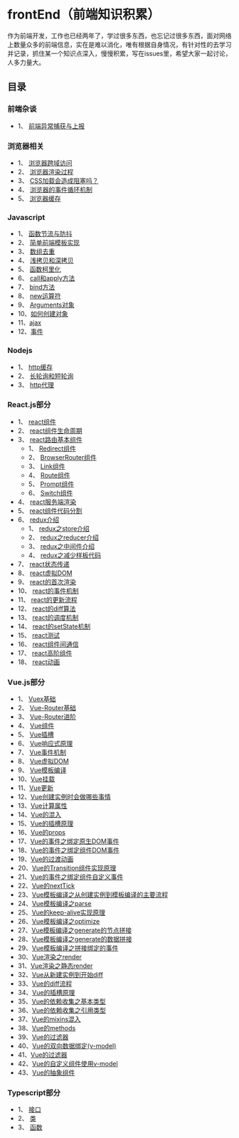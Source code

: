 # frontEnd（前端知识积累）
作为前端开发，工作也已经两年了，学过很多东西，也忘记过很多东西，面对网络上数量众多的前端信息，实在是难以消化，唯有根据自身情况，有针对性的去学习并记录，抓住某一个知识点深入，慢慢积累，写在issues里，希望大家一起讨论，人多力量大。
## 目录
### 前端杂谈
- 1、 [前端异常捕获与上报](https://github.com/andyChenAn/frontEnd/issues/3)
### 浏览器相关
- 1、 [浏览器跨域访问](https://github.com/andyChenAn/frontEnd/issues/1)
- 2、 [浏览器渲染过程](https://github.com/andyChenAn/frontEnd/issues/35)
- 3、 [CSS加载会造成阻塞吗？](https://github.com/andyChenAn/frontEnd/issues/36)
- 4、 [浏览器的事件循环机制](https://github.com/andyChenAn/frontEnd/issues/37)
- 5、 [浏览器缓存](https://github.com/andyChenAn/frontEnd/issues/92)
### Javascript
- 1、 [函数节流与防抖](https://github.com/andyChenAn/frontEnd/issues/4)
- 2、 [简单前端模板实现](https://github.com/andyChenAn/frontEnd/issues/5)
- 3、 [数组去重](https://github.com/andyChenAn/frontEnd/issues/6)
- 4、 [浅拷贝和深拷贝](https://github.com/andyChenAn/frontEnd/issues/7)
- 5、 [函数柯里化](https://github.com/andyChenAn/frontEnd/issues/8)
- 6、 [call和apply方法](https://github.com/andyChenAn/frontEnd/issues/23)
- 7、 [bind方法](https://github.com/andyChenAn/frontEnd/issues/24)
- 8、 [new运算符](https://github.com/andyChenAn/frontEnd/issues/25)
- 9、 [Arguments对象](https://github.com/andyChenAn/frontEnd/issues/26)
- 10、[如何创建对象](https://github.com/andyChenAn/frontEnd/issues/27)
- 11、[ajax](https://github.com/andyChenAn/frontEnd/issues/39)
- 12、[事件](https://github.com/andyChenAn/frontEnd/issues/43)
### Nodejs
- 1、 [http缓存](https://github.com/andyChenAn/frontEnd/issues/2)
- 2、 [长轮询和短轮询](https://github.com/andyChenAn/frontEnd/issues/9)
- 3、 [http代理](https://github.com/andyChenAn/frontEnd/issues/10)
### React.js部分
- 1、 [react组件](https://github.com/andyChenAn/frontEnd/issues/11)
- 2、 [react组件生命周期](https://github.com/andyChenAn/frontEnd/issues/12)
- 3、 [react路由基本组件](https://github.com/andyChenAn/frontEnd/issues/13)
  - 1、 [Redirect组件](https://github.com/andyChenAn/frontEnd/issues/16)
  - 2、 [BrowserRouter组件](https://github.com/andyChenAn/frontEnd/issues/17)
  - 3、 [Link组件](https://github.com/andyChenAn/frontEnd/issues/18)
  - 4、 [Route组件](https://github.com/andyChenAn/frontEnd/issues/19)
  - 5、 [Prompt组件](https://github.com/andyChenAn/frontEnd/issues/20)
  - 6、 [Switch组件](https://github.com/andyChenAn/frontEnd/issues/21)
- 4、 [react服务端渲染](https://github.com/andyChenAn/frontEnd/issues/14)
- 5、 [react组件代码分割](https://github.com/andyChenAn/frontEnd/issues/15)
- 6、 [redux介绍](https://github.com/andyChenAn/frontEnd/issues/22)
  - 1、 [redux之store介绍](https://github.com/andyChenAn/frontEnd/issues/40)
  - 2、 [redux之reducer介绍](https://github.com/andyChenAn/frontEnd/issues/41)
  - 3、 [redux之中间件介绍](https://github.com/andyChenAn/frontEnd/issues/42)
  - 4、 [redux之减少样板代码](https://github.com/andyChenAn/frontEnd/issues/44)
- 7、 [react状态传递](https://github.com/andyChenAn/frontEnd/issues/28)
- 8、 [react虚拟DOM](https://github.com/andyChenAn/frontEnd/issues/29)
- 9、 [react的首次渲染](https://github.com/andyChenAn/frontEnd/issues/30)
- 10、 [react的事件机制](https://github.com/andyChenAn/frontEnd/issues/31)
- 11、 [react的更新流程](https://github.com/andyChenAn/frontEnd/issues/32)
- 12、 [react的diff算法](https://github.com/andyChenAn/frontEnd/issues/33)
- 13、 [react的调度机制](https://github.com/andyChenAn/frontEnd/issues/34)
- 14、 [react的setState机制](https://github.com/andyChenAn/frontEnd/issues/38)
- 15、 [react测试](https://github.com/andyChenAn/frontEnd/issues/45)
- 16、 [react组件间通信](https://github.com/andyChenAn/frontEnd/issues/46)
- 17、 [react高阶组件](https://github.com/andyChenAn/frontEnd/issues/47)
- 18、 [react动画](https://github.com/andyChenAn/frontEnd/issues/48)
### Vue.js部分
- 1、 [Vuex基础](https://github.com/andyChenAn/frontEnd/issues/49)
- 2、 [Vue-Router基础](https://github.com/andyChenAn/frontEnd/issues/50)
- 3、 [Vue-Router进阶](https://github.com/andyChenAn/frontEnd/issues/51)
- 4、 [Vue组件](https://github.com/andyChenAn/frontEnd/issues/52)
- 5、 [Vue插槽](https://github.com/andyChenAn/frontEnd/issues/53)
- 6、 [Vue响应式原理](https://github.com/andyChenAn/frontEnd/issues/54)
- 7、 [Vue事件机制](https://github.com/andyChenAn/frontEnd/issues/55)
- 8、 [Vue虚拟DOM](https://github.com/andyChenAn/frontEnd/issues/56)
- 9、 [Vue模板编译](https://github.com/andyChenAn/frontEnd/issues/57)
- 10、[Vue挂载](https://github.com/andyChenAn/frontEnd/issues/58)
- 11、[Vue更新](https://github.com/andyChenAn/frontEnd/issues/59)
- 12、[Vue创建实例时会做哪些事情](https://github.com/andyChenAn/frontEnd/issues/60)
- 13、[Vue计算属性](https://github.com/andyChenAn/frontEnd/issues/61)
- 14、[Vue的混入](https://github.com/andyChenAn/frontEnd/issues/62)
- 15、[Vue的插槽原理](https://github.com/andyChenAn/frontEnd/issues/63)
- 16、[Vue的props](https://github.com/andyChenAn/frontEnd/issues/64)
- 17、[Vue的事件之绑定原生DOM事件](https://github.com/andyChenAn/frontEnd/issues/65)
- 18、[Vue的事件之绑定组件DOM事件](https://github.com/andyChenAn/frontEnd/issues/66)
- 19、[Vue的过渡动画](https://github.com/andyChenAn/frontEnd/issues/67)
- 20、[Vue的Transition组件实现原理](https://github.com/andyChenAn/frontEnd/issues/68)
- 21、[Vue的事件之绑定组件自定义事件](https://github.com/andyChenAn/frontEnd/issues/69)
- 22、[Vue的nextTick](https://github.com/andyChenAn/frontEnd/issues/70)
- 23、[Vue模板编译之从创建实例到模板编译的主要流程](https://github.com/andyChenAn/frontEnd/issues/72)
- 24、[Vue模板编译之parse](https://github.com/andyChenAn/frontEnd/issues/73)
- 25、[Vue的keep-alive实现原理](https://github.com/andyChenAn/frontEnd/issues/74)
- 26、[Vue模板编译之optimize](https://github.com/andyChenAn/frontEnd/issues/75)
- 27、[Vue模板编译之generate的节点拼接](https://github.com/andyChenAn/frontEnd/issues/84)
- 28、[Vue模板编译之generate的数据拼接](https://github.com/andyChenAn/frontEnd/issues/85)
- 29、[Vue模板编译之拼接绑定的事件](https://github.com/andyChenAn/frontEnd/issues/87)
- 30、[Vue渲染之render](https://github.com/andyChenAn/frontEnd/issues/88)
- 31、[Vue渲染之静态render](https://github.com/andyChenAn/frontEnd/issues/89)
- 32、[Vue从新建实例到开始diff](https://github.com/andyChenAn/frontEnd/issues/90)
- 33、[Vue的diff流程](https://github.com/andyChenAn/frontEnd/issues/91)
- 34、[Vue的插槽原理](https://github.com/andyChenAn/frontEnd/issues/92)
- 35、[Vue的依赖收集之基本类型](https://github.com/andyChenAn/frontEnd/issues/93)
- 36、[Vue的依赖收集之引用类型](https://github.com/andyChenAn/frontEnd/issues/94)
- 37、[Vue的mixins混入](https://github.com/andyChenAn/frontEnd/issues/95)
- 38、[Vue的methods](https://github.com/andyChenAn/frontEnd/issues/96)
- 39、[Vue的过滤器](https://github.com/andyChenAn/frontEnd/issues/97)
- 40、[Vue的双向数据绑定(v-model)](https://github.com/andyChenAn/frontEnd/issues/98)
- 41、[Vue的过滤器](https://github.com/andyChenAn/frontEnd/issues/99)
- 42、[Vue的自定义组件使用v-model](https://github.com/andyChenAn/frontEnd/issues/100)
- 43、[Vue的抽象组件](https://github.com/andyChenAn/frontEnd/issues/101)
### Typescript部分
- 1、 [接口](https://github.com/andyChenAn/frontEnd/issues/76)
- 2、 [类](https://github.com/andyChenAn/frontEnd/issues/81)
- 3、 [函数](https://github.com/andyChenAn/frontEnd/issues/82)
